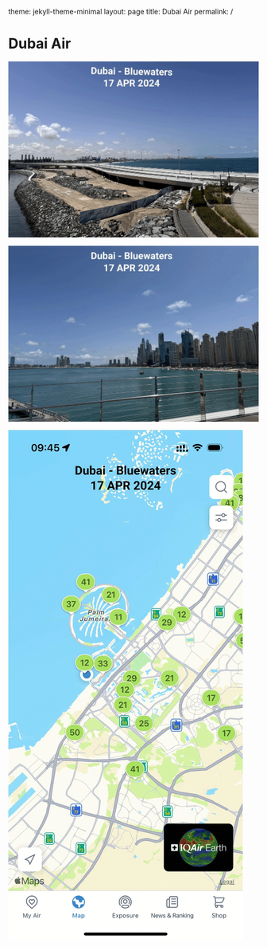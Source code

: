 theme: jekyll-theme-minimal
layout: page
title: Dubai Air
permalink: /

# Dubai Air

![Dubai Air: 17 APR 2024 - 18 APR 2024](/images/apr-17-18-1.gif)

![Dubai Air: 17 APR 2024 - 18 APR 2024](/images/apr-17-18-2.gif)

![Dubai Air: 17 APR 2024 - 18 APR 2024](/images/apr-17-18-3.gif)